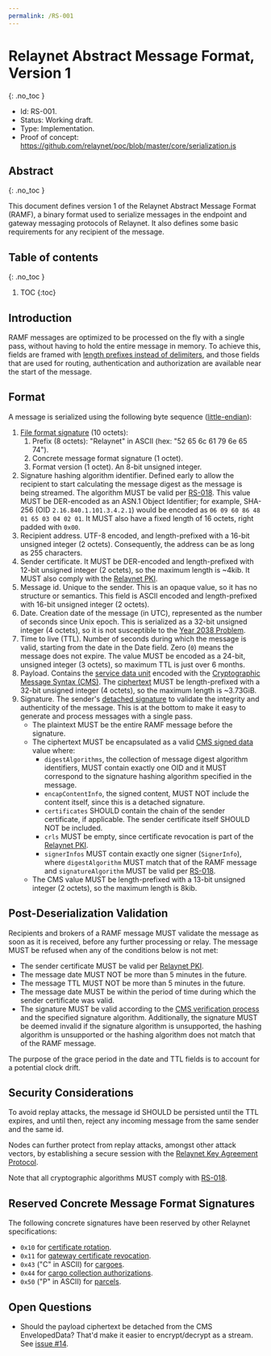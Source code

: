 ```yaml
---
permalink: /RS-001
---
```

# Relaynet Abstract Message Format, Version 1
{: .no_toc }

- Id: RS-001.
- Status: Working draft.
- Type: Implementation.
- Proof of concept: https://github.com/relaynet/poc/blob/master/core/serialization.js

## Abstract
{: .no_toc }

This document defines version 1 of the Relaynet Abstract Message Format (RAMF), a binary format used to serialize messages in the endpoint and gateway messaging protocols of Relaynet. It also defines some basic requirements for any recipient of the message.

## Table of contents
{: .no_toc }

1. TOC
{:toc}

## Introduction

RAMF messages are optimized to be processed on the fly with a single pass, without having to hold the entire message in memory. To achieve this, fields are framed with [length prefixes instead of delimiters](https://blog.stephencleary.com/2009/04/message-framing.html), and those fields that are used for routing, authentication and authorization are available near the start of the message.

## Format

A message is serialized using the following byte sequence ([little-endian](https://en.wikipedia.org/wiki/Endianness)):

1. [File format signature](https://en.wikipedia.org/wiki/List_of_file_signatures) (10 octets):
   1. Prefix (8 octets): "Relaynet" in ASCII (hex: "52 65 6c 61 79 6e 65 74").
   1. Concrete message format signature (1 octet).
   1. Format version (1 octet). An 8-bit unsigned integer.
1. Signature hashing algorithm identifier. Defined early to allow the recipient to start calculating the message digest as the message is being streamed. The algorithm MUST be valid per [RS-018](rs018-algorithms.md). This value MUST be DER-encoded as an ASN.1 Object Identifier; for example, SHA-256 (OID `2.16.840.1.101.3.4.2.1`) would be encoded as `06 09 60 86 48 01 65 03 04 02 01`. It MUST also have a fixed length of 16 octets, right padded with `0x00`.
1. Recipient address. UTF-8 encoded, and length-prefixed with a 16-bit unsigned integer (2 octets). Consequently, the address can be as long as 255 characters.
1. Sender certificate. It MUST be DER-encoded and length-prefixed with 12-bit unsigned integer (2 octets), so the maximum length is ~4kib. It MUST also comply with the [Relaynet PKI](rs002-pki.md).
1. Message id. Unique to the sender. This is an opaque value, so it has no structure or semantics. This field is ASCII encoded and length-prefixed with 16-bit unsigned integer (2 octets).
1. Date. Creation date of the message (in UTC), represented as the number of seconds since Unix epoch. This is serialized as a 32-bit unsigned integer (4 octets), so it is not susceptible to the [Year 2038 Problem](https://en.wikipedia.org/wiki/Year_2038_problem).
1. Time to live (TTL). Number of seconds during which the message is valid, starting from the date in the Date field. Zero (`0`) means the message does not expire. The value MUST be encoded as a 24-bit, unsigned integer (3 octets), so maximum TTL is just over 6 months.
1. Payload. Contains the [service data unit](https://en.wikipedia.org/wiki/Service_data_unit) encoded with the [Cryptographic Message Syntax (CMS)](https://tools.ietf.org/html/rfc5652). The [ciphertext](https://en.wikipedia.org/wiki/Ciphertext) MUST be length-prefixed with a 32-bit unsigned integer (4 octets), so the maximum length is ~3.73GiB.
1. Signature. The sender's [detached signature](https://en.wikipedia.org/wiki/Detached_signature) to validate the integrity and authenticity of the message. This is at the bottom to make it easy to generate and process messages with a single pass.
   - The plaintext MUST be the entire RAMF message before the signature.
   - The ciphertext MUST be encapsulated as a valid [CMS signed data](https://tools.ietf.org/html/rfc5652#section-5) value where:
     - `digestAlgorithms`, the collection of message digest algorithm identifiers, MUST contain exactly one OID and it MUST correspond to the signature hashing algorithm specified in the message.
     - `encapContentInfo`, the signed content, MUST NOT include the content itself, since this is a detached signature.
     - `certificates` SHOULD contain the chain of the sender certificate, if applicable. The sender certificate itself SHOULD NOT be included.
     - `crls` MUST be empty, since certificate revocation is part of the [Relaynet PKI](rs002-pki.md).
     - `signerInfos` MUST contain exactly one signer (`SignerInfo`), where `digestAlgorithm` MUST match that of the RAMF message and `signatureAlgorithm` MUST be valid per [RS-018](rs018-algorithms.md).
   - The CMS value MUST be length-prefixed with a 13-bit unsigned integer (2 octets), so the maximum length is 8kib.

## Post-Deserialization Validation

Recipients and brokers of a RAMF message MUST validate the message as soon as it is received, before any further processing or relay. The message MUST be refused when any of the conditions below is not met:

- The sender certificate MUST be valid per [Relaynet PKI](rs002-pki.md).
- The message date MUST NOT be more than 5 minutes in the future.
- The message TTL MUST NOT be more than 5 minutes in the future.
- The message date MUST be within the period of time during which the sender certificate was valid.
- The signature MUST be valid according to the [CMS verification process](https://tools.ietf.org/html/rfc5652#section-5.6) and the specified signature algorithm. Additionally, the signature MUST be deemed invalid if the signature algorithm is unsupported, the hashing algorithm is unsupported or the hashing algorithm does not match that of the RAMF message.

The purpose of the grace period in the date and TTL fields is to account for a potential clock drift.

## Security Considerations

To avoid replay attacks, the message id SHOULD be persisted until the TTL expires, and until then, reject any incoming message from the same sender and the same id.

Nodes can further protect from replay attacks, amongst other attack vectors, by establishing a secure session with the [Relaynet Key Agreement Protocol](rs003-key-agreement.md).

Note that all cryptographic algorithms MUST comply with [RS-018](rs018-algorithms.md).

## Reserved Concrete Message Format Signatures

The following concrete signatures have been reserved by other Relaynet specifications:

- `0x10` for [certificate rotation](rs002-pki.md#certificate-and-key-rotation).
- `0x11` for [gateway certificate revocation](rs002-pki.md#gateway-certificate-revocation-gcr).
- `0x43` ("C" in ASCII) for [cargoes](rs000-core.md#cargo).
- `0x44` for [cargo collection authorizations](rs000-core.md#cargo-collection-authorization-cca).
- `0x50` ("P" in ASCII) for [parcels](rs000-core.md#parcel).

## Open Questions

- Should the payload ciphertext be detached from the CMS EnvelopedData? That'd make it easier to encrypt/decrypt as a stream. See [issue #14](https://github.com/relaynet/specs/issues/14).

